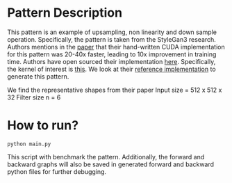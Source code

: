 # Pattern Description
This pattern is an example of upsampling, non linearity and down sample operation. Specifically, the
pattern is taken from the StyleGan3 research. Authors mentions in the
[paper](https://nvlabs-fi-cdn.nvidia.com/stylegan3/stylegan3-paper.pdf) that their hand-written CUDA
implementation for this pattern was 20-40x faster, leading to 10x improvement in training time.
Authors have open sourced their implementation
[here](https://github.com/NVlabs/stylegan3/tree/a5a69f58294509598714d1e88c9646c3d7c6ec94).
Specifically, the kernel of interest is
[this](https://github.com/NVlabs/stylegan3/blob/a5a69f58294509598714d1e88c9646c3d7c6ec94/torch_utils/ops/filtered_lrelu.py#L1).
We look at their [reference
implementation](https://github.com/NVlabs/stylegan3/blob/a5a69f58294509598714d1e88c9646c3d7c6ec94/torch_utils/ops/filtered_lrelu.py#L121)
to generate this pattern.

We find the representative shapes from their paper
Input size = 512 x 512 x 32
Filter size n = 6

# How to run?

~~~
python main.py
~~~

This script with benchmark the pattern. Additionally, the forward and backward graphs will also be
saved in generated forward and backward python files for further debugging.
